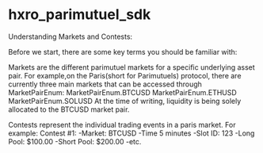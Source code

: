 # hxro_parimutuel_sdk

Understanding Markets and Contests:

Before we start, there are some key terms you should be familiar with:

Markets are the different parimutuel markets for a specific underlying asset pair.
For example,on the Paris(short for Parimutuels) protocol, there are currently three main markets that can be accessed through MarketPairEnum:
MarketPairEnum.BTCUSD
MarketPairEnum.ETHUSD
MarketPairEnum.SOLUSD
At the time of writing, liquidity is being solely allocated to the BTCUSD market pair.

Contests represent the individual trading events in a paris market. For example:
Contest #1:
-Market: BTCUSD
-Time 5 minutes
-Slot ID: 123
-Long Pool: $100.00
-Short Pool: $200.00
-etc.

